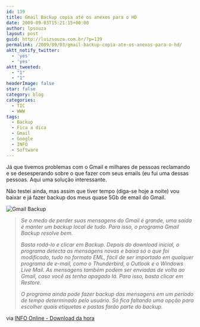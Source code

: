 ```yaml
---
id: 139
title: Gmail Backup copia até os anexos para o HD
date: 2009-09-03T15:21:15+00:00
author: lpsouza
layout: post
guid: http://luizsouza.com.br/?p=139
permalink: /2009/09/03/gmail-backup-copia-ate-os-anexos-para-o-hd/
aktt_notify_twitter:
  - 'yes'
  - 'yes'
aktt_tweeted:
  - "1"
  - "1"
headerImage: false
star: false
category: blog
categories:
  - TIC
  - WWW
tags:
  - Backup
  - Fica a dica
  - Gmail
  - Google
  - INFO
  - Software
---
```

Já que tivemos problemas com o Gmail e milhares de pessoas reclamando e se desesperando sobre o que fazer com seus emails (eu fui uma dessas pessoas. Aqui uma solução interessante.

Não testei ainda, mas assim que tiver tempo (diga-se hoje a noite) vou baixar e já fazer backup dos meus quase 5Gb de email do Gmail.

![Gmail Backup](wp-content/upload/2009/09/1242657062236_58.jpg)

> _Se o medo de perder suas mensagens do Gmail é grande, uma saída é manter um backup local de tudo. Para isso, o programa Gmail Backup resolve bem._
>
> _Basta rodá-lo e clicar em Backup. Depois do download inicial, o programa detecta as mensagens novas e baixa só o que foi modificado, tudo no formato EML, fácil de ser importado em qualquer programa de e-mail, como o Thunderbird, o Outlook e o Windows Live Mail. As mensagens também podem ser enviadas de volta ao Gmail, caso você as tenha apagado lá. Para isso, basta clicar em Restore._
>
> _O programa ainda pode fazer backup das mensagens em um período de tempo determinado pelo usuário. Só fica faltando uma opção para escolher quais etiquetas e pastas farão parte do backup._

via [INFO Online - Download da hora](http://info.abril.com.br/blog/downloaddahora/20090903_listar.shtml?167913)
